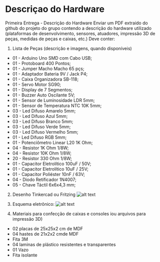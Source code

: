 # Descriçao do Hardware

Primeira Entrega - Descrição do Hardware
Enviar um PDF extraido do github do projeto do grupo contendo a descrição do hardware utilizado (plataformas de desenvolvimento, sensores, atuadores, impressão 3D de peças, medidas de peças e caixas, etc.)
Deve conter:
1)	Lista de Peças (descrição e imagens, quando disponíveis)
- 01 - Arduino Uno SMD com Cabo USB;
- 01 - Protoboard 400 Pontos;
- 01 - Jumper Macho Macho 65 pçs;
- 01 - Adaptador Bateria 9V / Jack P4;
- 01 - Caixa Organizadora SB-118;
- 01 - Servo Motor SG90;
- 01 - Display de 7 Segmentos;
- 01 - Buzzer Auto Oscilante 5V;
- 01 - Sensor de Luminosidade LDR 5mm;
- 01 - Sensor de Temperatura NTC 10K 5mm;
- 03 - Led Difuso Amarelo 5mm;
- 03 - Led Difuso Azul 5mm;
- 03 - Led Difuso Branco 5mm;
- 03 - Led Difuso Verde 5mm;
- 03 - Led Difuso Vermelho 5mm;
- 01 - Led Difuso RGB 5mm;
- 01 - Potenciômetro Linear L20 1K Ohm;
- 04 - Resistor 1K Ohm 1/8W;
- 04 - Resistor 10K Ohm 1/8W;
- 20 - Resistor 330 Ohm 1/8W;
- 01 - Capacitor Eletrolítico 100uF / 50V;
- 01 - Capacitor Eletrolítico 10uF / 25V;
- 01 - Capacitor Poliéster 10nF / 63V;
- 04 - Diodo Retificador 1N4007;
- 05 - Chave Táctil 6x6x4,3 mm;

2)	Desenho Tinkercad ou Fritzing
![alt text](https://i.imgur.com/DxutTwq.jpg)

3)	Esquema eletrônico:
![alt text](https://i.imgur.com/Y4DbRLz.jpg)

4) Materiais para confecção de caixas e consoles iou arquivos para impressão 3D)
- 02 placas de 25x25x2 cm de MDF
- 04 hastes de 21x2x2 cmde MDF
- Fita 3M
- 04 laminas de plástico resistentes e transparentes
- 01 Vazo
- Fita isolante
